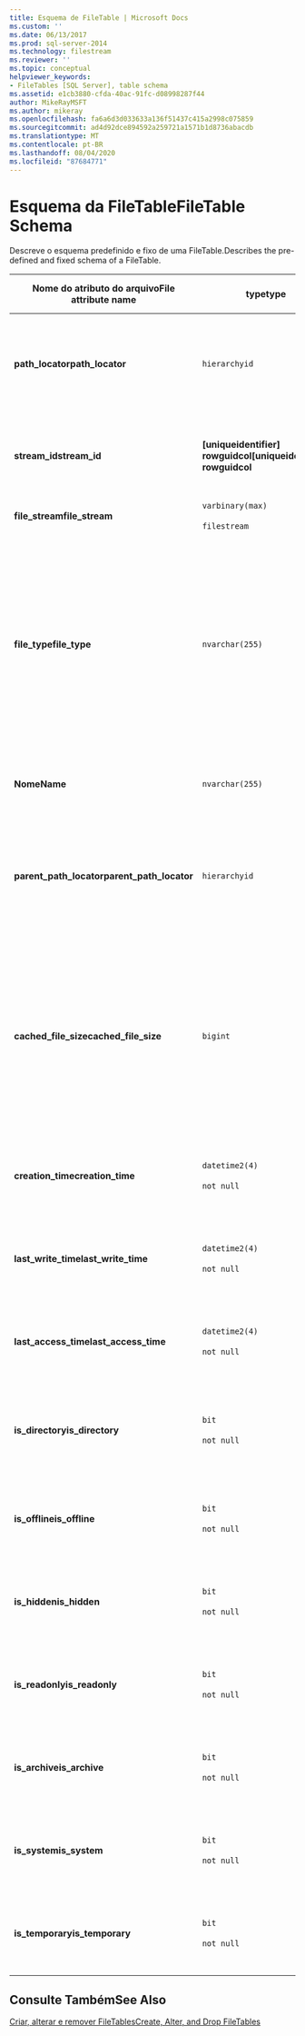 ```yaml
---
title: Esquema de FileTable | Microsoft Docs
ms.custom: ''
ms.date: 06/13/2017
ms.prod: sql-server-2014
ms.technology: filestream
ms.reviewer: ''
ms.topic: conceptual
helpviewer_keywords:
- FileTables [SQL Server], table schema
ms.assetid: e1cb3880-cfda-40ac-91fc-d08998287f44
author: MikeRayMSFT
ms.author: mikeray
ms.openlocfilehash: fa6a6d3d033633a136f51437c415a2998c075859
ms.sourcegitcommit: ad4d92dce894592a259721a1571b1d8736abacdb
ms.translationtype: MT
ms.contentlocale: pt-BR
ms.lasthandoff: 08/04/2020
ms.locfileid: "87684771"
---
```

# <a name="filetable-schema"></a><span data-ttu-id="2e8b2-102">Esquema da FileTable</span><span class="sxs-lookup"><span data-stu-id="2e8b2-102">FileTable Schema</span></span>
  <span data-ttu-id="2e8b2-103">Descreve o esquema predefinido e fixo de uma FileTable.</span><span class="sxs-lookup"><span data-stu-id="2e8b2-103">Describes the pre-defined and fixed schema of a FileTable.</span></span>  
  
|<span data-ttu-id="2e8b2-104">Nome do atributo do arquivo</span><span class="sxs-lookup"><span data-stu-id="2e8b2-104">File attribute name</span></span>|<span data-ttu-id="2e8b2-105">type</span><span class="sxs-lookup"><span data-stu-id="2e8b2-105">type</span></span>|<span data-ttu-id="2e8b2-106">Tamanho</span><span class="sxs-lookup"><span data-stu-id="2e8b2-106">Size</span></span>|<span data-ttu-id="2e8b2-107">Padrão</span><span class="sxs-lookup"><span data-stu-id="2e8b2-107">Default</span></span>|<span data-ttu-id="2e8b2-108">Descrição</span><span class="sxs-lookup"><span data-stu-id="2e8b2-108">Description</span></span>|<span data-ttu-id="2e8b2-109">Acessibilidade do sistema de arquivos</span><span class="sxs-lookup"><span data-stu-id="2e8b2-109">File system accessibility</span></span>|  
|-------------------------|----------|----------|-------------|-----------------|-------------------------------|  
|<span data-ttu-id="2e8b2-110">**path_locator**</span><span class="sxs-lookup"><span data-stu-id="2e8b2-110">**path_locator**</span></span>|`hierarchyid`|<span data-ttu-id="2e8b2-111">variável</span><span class="sxs-lookup"><span data-stu-id="2e8b2-111">variable</span></span>|<span data-ttu-id="2e8b2-112">Um `hierarchyid` que identifica a posição desse item.</span><span class="sxs-lookup"><span data-stu-id="2e8b2-112">A `hierarchyid` that identifies the position of this item.</span></span>|<span data-ttu-id="2e8b2-113">A posição deste nó no FileNamespace hierárquico.</span><span class="sxs-lookup"><span data-stu-id="2e8b2-113">The position of this node in the hierarchical FileNamespace.</span></span><br /><br /> <span data-ttu-id="2e8b2-114">Chave primária da tabela.</span><span class="sxs-lookup"><span data-stu-id="2e8b2-114">Primary key for the table.</span></span>|<span data-ttu-id="2e8b2-115">Pode ser criada e modificada por meio da definição de valores de caminho do Windows.</span><span class="sxs-lookup"><span data-stu-id="2e8b2-115">Can be created and modified by setting the Windows path values.</span></span>|  
|<span data-ttu-id="2e8b2-116">**stream_id**</span><span class="sxs-lookup"><span data-stu-id="2e8b2-116">**stream_id**</span></span>|<span data-ttu-id="2e8b2-117">**[uniqueidentifier] rowguidcol**</span><span class="sxs-lookup"><span data-stu-id="2e8b2-117">**[uniqueidentifier] rowguidcol**</span></span>||<span data-ttu-id="2e8b2-118">O valor retornado pela função `NEWID()`.</span><span class="sxs-lookup"><span data-stu-id="2e8b2-118">A value returned by the `NEWID()` function.</span></span>|<span data-ttu-id="2e8b2-119">Uma ID exclusiva para os dados FILESTREAM.</span><span class="sxs-lookup"><span data-stu-id="2e8b2-119">A unique ID for the FILESTREAM data.</span></span>|<span data-ttu-id="2e8b2-120">Não aplicável.</span><span class="sxs-lookup"><span data-stu-id="2e8b2-120">Not applicable.</span></span>|  
|<span data-ttu-id="2e8b2-121">**file_stream**</span><span class="sxs-lookup"><span data-stu-id="2e8b2-121">**file_stream**</span></span>|`varbinary(max)`<br /><br /> `filestream`|<span data-ttu-id="2e8b2-122">variável</span><span class="sxs-lookup"><span data-stu-id="2e8b2-122">variable</span></span>|<span data-ttu-id="2e8b2-123">NULO</span><span class="sxs-lookup"><span data-stu-id="2e8b2-123">NULL</span></span>|<span data-ttu-id="2e8b2-124">Contém os dados de FILESTREAM.</span><span class="sxs-lookup"><span data-stu-id="2e8b2-124">Contains the FILESTREAM data.</span></span>|<span data-ttu-id="2e8b2-125">Não aplicável.</span><span class="sxs-lookup"><span data-stu-id="2e8b2-125">Not applicable.</span></span>|  
|<span data-ttu-id="2e8b2-126">**file_type**</span><span class="sxs-lookup"><span data-stu-id="2e8b2-126">**file_type**</span></span>|`nvarchar(255)`|<span data-ttu-id="2e8b2-127">variável</span><span class="sxs-lookup"><span data-stu-id="2e8b2-127">variable</span></span>|<span data-ttu-id="2e8b2-128">NULL.</span><span class="sxs-lookup"><span data-stu-id="2e8b2-128">NULL.</span></span><br /><br /> <span data-ttu-id="2e8b2-129">Uma operação de criação e renomeação no sistema de arquivos popula o valor da extensão do arquivo a partir do nome.</span><span class="sxs-lookup"><span data-stu-id="2e8b2-129">A create or rename operation in the file system populates the file extension value from the name.</span></span>|<span data-ttu-id="2e8b2-130">Representa o tipo do arquivo.</span><span class="sxs-lookup"><span data-stu-id="2e8b2-130">Represents the type of the file.</span></span><br /><br /> <span data-ttu-id="2e8b2-131">Essa coluna pode ser usada como `TYPE COLUMN` para criar um índice de texto completo.</span><span class="sxs-lookup"><span data-stu-id="2e8b2-131">This column can be used as the `TYPE COLUMN` when you create a full-text index.</span></span><br /><br /> <span data-ttu-id="2e8b2-132">**file_type** é uma coluna computada persistente.</span><span class="sxs-lookup"><span data-stu-id="2e8b2-132">**file_type** is a persisted computed column.</span></span>|<span data-ttu-id="2e8b2-133">Calculado automaticamente.</span><span class="sxs-lookup"><span data-stu-id="2e8b2-133">Calculated automatically.</span></span> <span data-ttu-id="2e8b2-134">Não pode ser definido.</span><span class="sxs-lookup"><span data-stu-id="2e8b2-134">Cannot be set.</span></span>|  
|<span data-ttu-id="2e8b2-135">**Nome**</span><span class="sxs-lookup"><span data-stu-id="2e8b2-135">**Name**</span></span>|`nvarchar(255)`|<span data-ttu-id="2e8b2-136">variável</span><span class="sxs-lookup"><span data-stu-id="2e8b2-136">variable</span></span>|<span data-ttu-id="2e8b2-137">Valor do GUID.</span><span class="sxs-lookup"><span data-stu-id="2e8b2-137">GUID value.</span></span>|<span data-ttu-id="2e8b2-138">O nome do arquivo ou do diretório.</span><span class="sxs-lookup"><span data-stu-id="2e8b2-138">The file or directory name.</span></span>|<span data-ttu-id="2e8b2-139">Pode ser criado ou modificado por meio de APIs do Windows.</span><span class="sxs-lookup"><span data-stu-id="2e8b2-139">Can be created or modified by using Windows APIs.</span></span>|  
|<span data-ttu-id="2e8b2-140">**parent_path_locator**</span><span class="sxs-lookup"><span data-stu-id="2e8b2-140">**parent_path_locator**</span></span>|`hierarchyid`|<span data-ttu-id="2e8b2-141">variável</span><span class="sxs-lookup"><span data-stu-id="2e8b2-141">variable</span></span>|<span data-ttu-id="2e8b2-142">Um `hierarchyid` que identifica o diretório que contém esse item.</span><span class="sxs-lookup"><span data-stu-id="2e8b2-142">A `hierarchyid` that identifies the directory that contains this item.</span></span>|<span data-ttu-id="2e8b2-143">O `hierarchyid` do diretório que o contém.</span><span class="sxs-lookup"><span data-stu-id="2e8b2-143">The `hierarchyid` of the containing directory.</span></span><br /><br /> <span data-ttu-id="2e8b2-144">**parent_path_locator** é uma coluna computada persistente.</span><span class="sxs-lookup"><span data-stu-id="2e8b2-144">**parent_path_locator** is a persisted computed column.</span></span>|<span data-ttu-id="2e8b2-145">Calculado automaticamente.</span><span class="sxs-lookup"><span data-stu-id="2e8b2-145">Calculated automatically.</span></span> <span data-ttu-id="2e8b2-146">Não pode ser definido.</span><span class="sxs-lookup"><span data-stu-id="2e8b2-146">Cannot be set.</span></span>|  
|<span data-ttu-id="2e8b2-147">**cached_file_size**</span><span class="sxs-lookup"><span data-stu-id="2e8b2-147">**cached_file_size**</span></span>|`bigint`|||<span data-ttu-id="2e8b2-148">O tamanho em bytes dos dados FILESTREAM.</span><span class="sxs-lookup"><span data-stu-id="2e8b2-148">The size in bytes of the FILESTREAM data.</span></span><br /><br /> <span data-ttu-id="2e8b2-149">**cached_file_size** é uma coluna computada persistente.</span><span class="sxs-lookup"><span data-stu-id="2e8b2-149">**cached_file_size** is a persisted computed column.</span></span>|<span data-ttu-id="2e8b2-150">Embora o tamanho de arquivo armazenado em cache seja mantido atualizado automaticamente, ele pode ficar fora de sincronia em circunstâncias incomuns.</span><span class="sxs-lookup"><span data-stu-id="2e8b2-150">Although the cached file size is automatically kept up to date, it can go out of sync in unusual circumstances.</span></span> <span data-ttu-id="2e8b2-151">Para calcular o tamanho exato, use a função `DATALENGTH()`.</span><span class="sxs-lookup"><span data-stu-id="2e8b2-151">To calculate the exact size, use the `DATALENGTH()` function.</span></span>|  
|<span data-ttu-id="2e8b2-152">**creation_time**</span><span class="sxs-lookup"><span data-stu-id="2e8b2-152">**creation_time**</span></span>|`datetime2(4)`<br /><br /> `not null`|<span data-ttu-id="2e8b2-153">8 bytes</span><span class="sxs-lookup"><span data-stu-id="2e8b2-153">8 bytes</span></span>|<span data-ttu-id="2e8b2-154">Hora atual.</span><span class="sxs-lookup"><span data-stu-id="2e8b2-154">Current time.</span></span>|<span data-ttu-id="2e8b2-155">A data e a hora em que o arquivo foi criado.</span><span class="sxs-lookup"><span data-stu-id="2e8b2-155">The date and time that the file was created.</span></span>|<span data-ttu-id="2e8b2-156">Calculado automaticamente.</span><span class="sxs-lookup"><span data-stu-id="2e8b2-156">Calculated automatically.</span></span> <span data-ttu-id="2e8b2-157">Também pode ser definido por meio de APIs do Windows.</span><span class="sxs-lookup"><span data-stu-id="2e8b2-157">Can also be set by using Windows APIs.</span></span>|  
|<span data-ttu-id="2e8b2-158">**last_write_time**</span><span class="sxs-lookup"><span data-stu-id="2e8b2-158">**last_write_time**</span></span>|`datetime2(4)`<br /><br /> `not null`|<span data-ttu-id="2e8b2-159">8 bytes</span><span class="sxs-lookup"><span data-stu-id="2e8b2-159">8 bytes</span></span>|<span data-ttu-id="2e8b2-160">Hora atual.</span><span class="sxs-lookup"><span data-stu-id="2e8b2-160">Current time.</span></span>|<span data-ttu-id="2e8b2-161">Data e hora em que o arquivo foi atualizado pela última vez.</span><span class="sxs-lookup"><span data-stu-id="2e8b2-161">The date and time that the file was last updated.</span></span>|<span data-ttu-id="2e8b2-162">Calculado automaticamente.</span><span class="sxs-lookup"><span data-stu-id="2e8b2-162">Calculated automatically.</span></span> <span data-ttu-id="2e8b2-163">Também pode ser definido por meio de APIs do Windows.</span><span class="sxs-lookup"><span data-stu-id="2e8b2-163">Can also be set by using Windows APIs.</span></span>|  
|<span data-ttu-id="2e8b2-164">**last_access_time**</span><span class="sxs-lookup"><span data-stu-id="2e8b2-164">**last_access_time**</span></span>|`datetime2(4)`<br /><br /> `not null`|<span data-ttu-id="2e8b2-165">8 bytes</span><span class="sxs-lookup"><span data-stu-id="2e8b2-165">8 bytes</span></span>|<span data-ttu-id="2e8b2-166">Hora atual.</span><span class="sxs-lookup"><span data-stu-id="2e8b2-166">Current time.</span></span>|<span data-ttu-id="2e8b2-167">Data e hora em que o arquivo foi acessado pela última vez.</span><span class="sxs-lookup"><span data-stu-id="2e8b2-167">The date and time that the file was last accessed.</span></span>|<span data-ttu-id="2e8b2-168">Calculado automaticamente.</span><span class="sxs-lookup"><span data-stu-id="2e8b2-168">Calculated automatically.</span></span> <span data-ttu-id="2e8b2-169">Também pode ser definido por meio de APIs do Windows.</span><span class="sxs-lookup"><span data-stu-id="2e8b2-169">Can also be set by using Windows APIs.</span></span>|  
|<span data-ttu-id="2e8b2-170">**is_directory**</span><span class="sxs-lookup"><span data-stu-id="2e8b2-170">**is_directory**</span></span>|`bit`<br /><br /> `not null`|<span data-ttu-id="2e8b2-171">1 byte</span><span class="sxs-lookup"><span data-stu-id="2e8b2-171">1 byte</span></span>|<span data-ttu-id="2e8b2-172">FALSE</span><span class="sxs-lookup"><span data-stu-id="2e8b2-172">FALSE</span></span>|<span data-ttu-id="2e8b2-173">Indica se a linha representa um diretório.</span><span class="sxs-lookup"><span data-stu-id="2e8b2-173">Indicates whether the row represents a directory.</span></span> <span data-ttu-id="2e8b2-174">Esse valor é calculado automaticamente e não pode ser definido.</span><span class="sxs-lookup"><span data-stu-id="2e8b2-174">This value is calculated automatically, and cannot be set.</span></span>|<span data-ttu-id="2e8b2-175">Calculado automaticamente.</span><span class="sxs-lookup"><span data-stu-id="2e8b2-175">Calculated automatically.</span></span> <span data-ttu-id="2e8b2-176">Não pode ser definido.</span><span class="sxs-lookup"><span data-stu-id="2e8b2-176">Cannot be set.</span></span>|  
|<span data-ttu-id="2e8b2-177">**is_offline**</span><span class="sxs-lookup"><span data-stu-id="2e8b2-177">**is_offline**</span></span>|`bit`<br /><br /> `not null`|<span data-ttu-id="2e8b2-178">1 byte</span><span class="sxs-lookup"><span data-stu-id="2e8b2-178">1 byte</span></span>|<span data-ttu-id="2e8b2-179">FALSE</span><span class="sxs-lookup"><span data-stu-id="2e8b2-179">FALSE</span></span>|<span data-ttu-id="2e8b2-180">Atributo de arquivo offline.</span><span class="sxs-lookup"><span data-stu-id="2e8b2-180">Offline file attribute.</span></span>|<span data-ttu-id="2e8b2-181">Calculado automaticamente.</span><span class="sxs-lookup"><span data-stu-id="2e8b2-181">Calculated automatically.</span></span> <span data-ttu-id="2e8b2-182">Também pode ser definido por meio de APIs do Windows.</span><span class="sxs-lookup"><span data-stu-id="2e8b2-182">Can also be set by using Windows APIs.</span></span>|  
|<span data-ttu-id="2e8b2-183">**is_hidden**</span><span class="sxs-lookup"><span data-stu-id="2e8b2-183">**is_hidden**</span></span>|`bit`<br /><br /> `not null`|<span data-ttu-id="2e8b2-184">1 byte</span><span class="sxs-lookup"><span data-stu-id="2e8b2-184">1 byte</span></span>|<span data-ttu-id="2e8b2-185">FALSE</span><span class="sxs-lookup"><span data-stu-id="2e8b2-185">FALSE</span></span>|<span data-ttu-id="2e8b2-186">Atributo de arquivo oculto.</span><span class="sxs-lookup"><span data-stu-id="2e8b2-186">Hidden file attribute.</span></span>|<span data-ttu-id="2e8b2-187">Calculado automaticamente.</span><span class="sxs-lookup"><span data-stu-id="2e8b2-187">Calculated automatically.</span></span> <span data-ttu-id="2e8b2-188">Também pode ser definido por meio de APIs do Windows.</span><span class="sxs-lookup"><span data-stu-id="2e8b2-188">Can also be set by using Windows APIs.</span></span>|  
|<span data-ttu-id="2e8b2-189">**is_readonly**</span><span class="sxs-lookup"><span data-stu-id="2e8b2-189">**is_readonly**</span></span>|`bit`<br /><br /> `not null`|<span data-ttu-id="2e8b2-190">1 byte</span><span class="sxs-lookup"><span data-stu-id="2e8b2-190">1 byte</span></span>|<span data-ttu-id="2e8b2-191">FALSE</span><span class="sxs-lookup"><span data-stu-id="2e8b2-191">FALSE</span></span>|<span data-ttu-id="2e8b2-192">Atributo de arquivo somente leitura.</span><span class="sxs-lookup"><span data-stu-id="2e8b2-192">Read-only  file attribute.</span></span>|<span data-ttu-id="2e8b2-193">Calculado automaticamente.</span><span class="sxs-lookup"><span data-stu-id="2e8b2-193">Calculated automatically.</span></span> <span data-ttu-id="2e8b2-194">Também pode ser definido por meio de APIs do Windows.</span><span class="sxs-lookup"><span data-stu-id="2e8b2-194">Can also be set by using Windows APIs.</span></span>|  
|<span data-ttu-id="2e8b2-195">**is_archive**</span><span class="sxs-lookup"><span data-stu-id="2e8b2-195">**is_archive**</span></span>|`bit`<br /><br /> `not null`|<span data-ttu-id="2e8b2-196">1 byte</span><span class="sxs-lookup"><span data-stu-id="2e8b2-196">1 byte</span></span>|<span data-ttu-id="2e8b2-197">FALSE</span><span class="sxs-lookup"><span data-stu-id="2e8b2-197">FALSE</span></span>|<span data-ttu-id="2e8b2-198">Atributo de arquivo morto.</span><span class="sxs-lookup"><span data-stu-id="2e8b2-198">Archive attribute.</span></span>|<span data-ttu-id="2e8b2-199">Calculado automaticamente.</span><span class="sxs-lookup"><span data-stu-id="2e8b2-199">Calculated automatically.</span></span> <span data-ttu-id="2e8b2-200">Também pode ser definido por meio de APIs do Windows.</span><span class="sxs-lookup"><span data-stu-id="2e8b2-200">Can also be set by using Windows APIs.</span></span>|  
|<span data-ttu-id="2e8b2-201">**is_system**</span><span class="sxs-lookup"><span data-stu-id="2e8b2-201">**is_system**</span></span>|`bit`<br /><br /> `not null`|<span data-ttu-id="2e8b2-202">1 byte</span><span class="sxs-lookup"><span data-stu-id="2e8b2-202">1 byte</span></span>|<span data-ttu-id="2e8b2-203">FALSE</span><span class="sxs-lookup"><span data-stu-id="2e8b2-203">FALSE</span></span>|<span data-ttu-id="2e8b2-204">Atributo de arquivo do sistema.</span><span class="sxs-lookup"><span data-stu-id="2e8b2-204">System file attribute.</span></span>|<span data-ttu-id="2e8b2-205">Calculado automaticamente.</span><span class="sxs-lookup"><span data-stu-id="2e8b2-205">Calculated automatically.</span></span> <span data-ttu-id="2e8b2-206">Também pode ser definido por meio de APIs do Windows.</span><span class="sxs-lookup"><span data-stu-id="2e8b2-206">Can also be set by using Windows APIs.</span></span>|  
|<span data-ttu-id="2e8b2-207">**is_temporary**</span><span class="sxs-lookup"><span data-stu-id="2e8b2-207">**is_temporary**</span></span>|`bit`<br /><br /> `not null`|<span data-ttu-id="2e8b2-208">1 byte</span><span class="sxs-lookup"><span data-stu-id="2e8b2-208">1 byte</span></span>|<span data-ttu-id="2e8b2-209">FALSE</span><span class="sxs-lookup"><span data-stu-id="2e8b2-209">FALSE</span></span>|<span data-ttu-id="2e8b2-210">Atributo de arquivo temporário.</span><span class="sxs-lookup"><span data-stu-id="2e8b2-210">Temporary file attribute.</span></span>|<span data-ttu-id="2e8b2-211">Calculado automaticamente.</span><span class="sxs-lookup"><span data-stu-id="2e8b2-211">Calculated automatically.</span></span> <span data-ttu-id="2e8b2-212">Também pode ser definido por meio de APIs do Windows.</span><span class="sxs-lookup"><span data-stu-id="2e8b2-212">Can also be set by using Windows APIs.</span></span>|  
  
## <a name="see-also"></a><span data-ttu-id="2e8b2-213">Consulte Também</span><span class="sxs-lookup"><span data-stu-id="2e8b2-213">See Also</span></span>  
 [<span data-ttu-id="2e8b2-214">Criar, alterar e remover FileTables</span><span class="sxs-lookup"><span data-stu-id="2e8b2-214">Create, Alter, and Drop FileTables</span></span>](create-alter-and-drop-filetables.md)  
  
  
